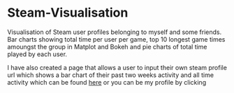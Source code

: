 # Steam-Visualisation

Visualisation of Steam user profiles belonging to myself and some friends. Bar charts showing total time per user per game, top 10 longest game times amoungst the group in Matplot and Bokeh and pie charts of total time played by each user.

I have also created a page that allows a user to input their own steam profile url which shows a bar chart of their past two weeks activity and all time activity which can be found <a href="http://www.anquantarbuile.com/steamidsubmit" target="_blank">here</a> or you can be my profile by clicking <a href="http://www.anquantarbuile.com/steamvis/76561198008481956" target="_blank">
